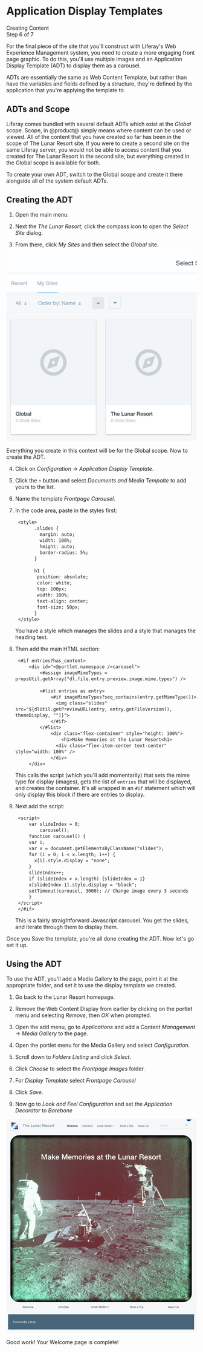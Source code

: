 # Application Display Templates

<div class="learn-path-step">
    <p>Creating Content<br>Step 6 of 7</p>
</div>

For the final piece of the site that you'll construct with Liferay's Web
Experience Management system, you need to create a more engaging front page
graphic. To do this, you'll use multiple images and an Application Display 
Template (ADT) to display them as a carousel.

ADTs are essentially the same as Web Content Template, but rather than have the 
variables and fields defined by a structure, they're defined by the application 
that you're applying the template to.

## ADTs and Scope

Liferay comes bundled with several default ADTs which exist at the 
*Global* scope. Scope, in @product@ simply means where content can be used or 
viewed. All of the content that you have created so far has been in the scope 
of The Lunar Resort site. If you were to create a second site on the same 
Liferay server, you would not be able to access content that you created for
The Lunar Resort in the second site, but everything created in the Global scope 
is available for both.

To create your own ADT, switch to the Global scope and create it there alongside
all of the system default ADTs.

## Creating the ADT

1. Open the main menu.

2. Next the *The Lunar Resort*, click the compass icon to open the *Select Site*
    dialog.
    
3. From there, click *My Sites* and then select the *Global* site.

![Figure x: Site selection.](../../../images/001-select-site.png)

Everything you create in this context will be for the Global scope. Now to 
create the ADT.

4. Click on *Configuration* &rarr; *Application Display Template*.

5. Click the `+` button and select *Documents and Media Tempalte* to add yours 
    to the list.

6. Name the template *Frontpage Carousel*.

7. In the code area, paste in the styles first:

        <style>
        	  .slides {
        	    margin: auto; 
        	    width: 100%;
        	    height: auto;
        	    border-radius: 5%;
        	  }
	  
        	  h1 { 
               position: absolute;
               color: white;
               top: 100px; 
               width: 100%; 
               text-align: center;
               font-size: 50px;
              }
        </style>

    You have a style which manages the slides and a style that manages the 
    heading text.
    
8. Then add the main HTML section:

        <#if entries?has_content>
        	<div id="<@portlet.namespace />carousel">
        		<#assign imageMimeTypes = propsUtil.getArray("dl.file.entry.preview.image.mime.types") />

        		<#list entries as entry>
        			<#if imageMimeTypes?seq_contains(entry.getMimeType())>
            	      <img class="slides" src="${dlUtil.getPreviewURL(entry, entry.getFileVersion(), themeDisplay, "")}">
        			</#if>
        		</#list>
        		    <div class="flex-container" style="height: 100%">
                        <h1>Make Memories at the Lunar Resort<h1>
                      <div class="flex-item-center text-center" style="width: 100%" />
                    </div>  
        	</div>
    
    This calls the script (which you'll add momentarily) that sets the mime
    type for display (images), gets the list of `entries` that will be
    displayed, and creates the container. It's all wrapped in an `#if`
    statement which will only display this block if there are entries to
    display.
    
9. Next add the script:

        <script>
        	var slideIndex = 0;
                carousel();
            function carousel() {
            var i;
            var x = document.getElementsByClassName("slides");
            for (i = 0; i < x.length; i++) {
              x[i].style.display = "none"; 
            }
            slideIndex++;
            if (slideIndex > x.length) {slideIndex = 1} 
            x[slideIndex-1].style.display = "block"; 
            setTimeout(carousel, 3000); // Change image every 3 seconds
            }
        </script>
        </#if>
    
    This is a fairly straightforward Javascript carousel. You get the slides,
    and iterate through them to display them.
    
Once you Save the template, you're all done creating the ADT. Now let's go set
it up.

## Using the ADT

To use the ADT, you'll add a Media Gallery to the page, point it at the 
appropriate folder, and set it to use the display template we created.

1. Go back to the Lunar Resort homepage.

2. Remove the Web Content Display from earlier by clicking on the portlet menu
    and selecting *Remove*, then *OK* when prompted.

3. Open the add menu, go to *Applications* and add a *Content Management* 
    &rarr; *Media Gallery* to the page.

4. Open the portlet menu for the Media Gallery and select *Configuration*.

5. Scroll down to *Folders Listing* and click *Select*.

6. Click *Choose* to select the *Frontpage Images* folder.

7. For *Display Template* select *Frontpage Carousel*

8. Click *Save*.

9. Now go to *Look and Feel Configuration* and set the *Application Decorator* 
    to *Barebone*

![Figure x: Site selection.](../../../images/001-final-frontpage.png)

Good work! Your Welcome page is complete! 
